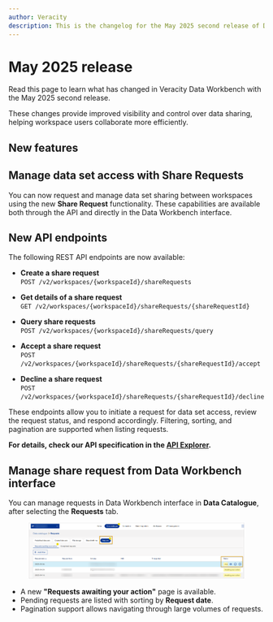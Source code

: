 ```yaml
---
author: Veracity
description: This is the changelog for the May 2025 second release of Data Workbench.
---
```


# May 2025 release
Read this page to learn what has changed in Veracity Data Workbench with the May 2025 second release. 

These changes provide improved visibility and control over data sharing, helping workspace users collaborate more efficiently.

## New features

## Manage data set access with Share Requests

You can now request and manage data set sharing between workspaces using the new **Share Request** functionality. These capabilities are available both through the API and directly in the Data Workbench interface.

## New API endpoints

The following REST API endpoints are now available:

- **Create a share request**  
  `POST /v2/workspaces/{workspaceId}/shareRequests`

- **Get details of a share request**  
  `GET /v2/workspaces/{workspaceId}/shareRequests/{shareRequestId}`

- **Query share requests**  
  `POST /v2/workspaces/{workspaceId}/shareRequests/query`

- **Accept a share request**  
  `POST /v2/workspaces/{workspaceId}/shareRequests/{shareRequestId}/accept`

- **Decline a share request**  
  `POST /v2/workspaces/{workspaceId}/shareRequests/{shareRequestId}/decline`

These endpoints allow you to initiate a request for data set access, review the request status, and respond accordingly. Filtering, sorting, and pagination are supported when listing requests.

**For details, check our API specification in the [API Explorer](https://developer.veracity.com/docs/section/api-explorer/76904bcb-1aaf-4a2f-8512-3af36fdadb2f/developerportal/dataworkbenchv2-swagger.json).**

## Manage share request from Data Workbench interface

You can manage requests in Data Workbench interface in **Data Catalogue**, after selecting the **Requests** tab.
<figure>
	<img src="assets/requests.png"/>
</figure>

- A new **"Requests awaiting your action"** page is available.
- Pending requests are listed with sorting by **Request date**.
- Pagination support allows navigating through large volumes of requests.